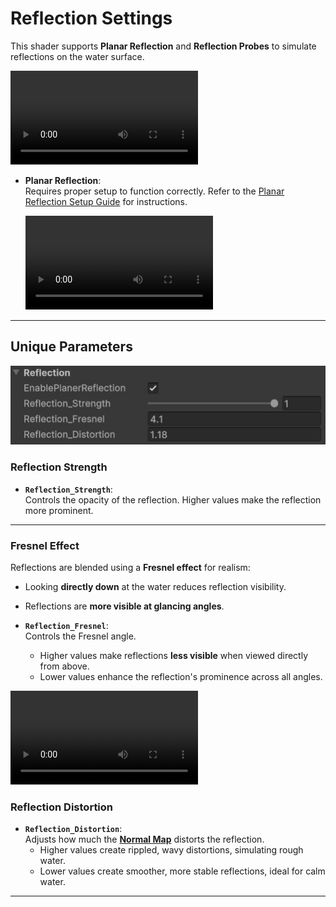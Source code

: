 # Reflection Settings

This shader supports **Planar Reflection** and **Reflection Probes** to simulate reflections on the water surface.

<video autoplay loop src="../../assets/images/shader-prop-reflection-show.mp4" title="Title"></video>

- **Planar Reflection**:  
   Requires proper setup to function correctly. Refer to the [Planar Reflection Setup Guide](usage-guide/Additional-Components/planner-reflection-setup.md) for instructions.

  <video autoplay loop src="../../assets/images/shader-prop-reflection-compare.mp4" title="Title"></video>

---

## Unique Parameters

![alt text](../../assets/images/shader-prop-reflection.jpg)

### **Reflection Strength**

- **`Reflection_Strength`**:  
  Controls the opacity of the reflection. Higher values make the reflection more prominent.

---

### **Fresnel Effect**

Reflections are blended using a **Fresnel effect** for realism:

- Looking **directly down** at the water reduces reflection visibility.
- Reflections are **more visible at glancing angles**.

- **`Reflection_Fresnel`**:  
  Controls the Fresnel angle.
  - Higher values make reflections **less visible** when viewed directly from above.
  - Lower values enhance the reflection's prominence across all angles.

<video controls src="../../assets/images/shader-prop-reflection-fresnel.mp4" title="Title"></video>

### **Reflection Distortion**

- **`Reflection_Distortion`**:  
  Adjusts how much the **[Normal Map](usage-guide/shader-properties/shader-prop-normal.md)** distorts the reflection.
  - Higher values create rippled, wavy distortions, simulating rough water.
  - Lower values create smoother, more stable reflections, ideal for calm water.

---
